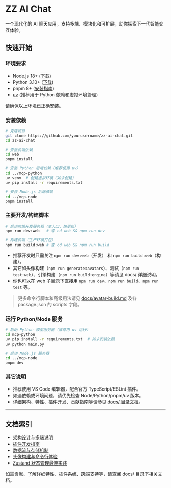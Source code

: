 # ZZ AI Chat

一个现代化的 AI 聊天应用，支持多端、模块化和可扩展，助你探索下一代智能交互体验。

## 快速开始

### 环境要求

- Node.js 18+ ([下载](https://nodejs.org/))
- Python 3.10+ ([下载](https://www.python.org/downloads/))
- pnpm 8+ ([安装指南](https://pnpm.io/installation))
- [uv](https://github.com/astral-sh/uv) (推荐用于 Python 依赖和虚拟环境管理)

请确保以上环境已正确安装。

### 安装依赖

```sh
# 克隆项目
git clone https://github.com/yourusername/zz-ai-chat.git
cd zz-ai-chat

# 安装前端依赖
cd web
pnpm install

# 安装 Python 后端依赖（推荐使用 uv）
cd ../mcp-python
uv venv  # 创建虚拟环境（如未创建）
uv pip install -r requirements.txt

# 安装 Node.js 后端依赖
cd ../mcp-node
pnpm install
```

### 主要开发/构建脚本

```sh
# 启动前端开发服务器（主入口，热更新）
npm run dev:web   # 或 cd web && npm run dev

# 构建前端（生产环境打包）
npm run build:web # 或 cd web && npm run build
```

- 推荐开发时只需关注 `npm run dev:web`（开发） 和 `npm run build:web`（构建）。
- 其它如头像构建（`npm run generate:avatars`）、测试（`npm run test:web`）、引擎构建（`npm run build:engine`）等请见 docs/ 详细说明。
- 你也可以在 web 子目录下直接用 `npm run dev`、`npm run build`、`npm run test` 等。

> 更多命令行脚本和高级用法请见 [docs/avatar-build.md](./docs/avatar-build.md) 及各 package.json 的 scripts 字段。

### 运行 Python/Node 服务

```sh
# 启动 Python 模型服务器（推荐用 uv 运行）
cd mcp-python
uv pip install -r requirements.txt  # 如未安装依赖
uv python main.py

# 启动 Node.js 服务器
cd ../mcp-node
pnpm dev
```

### 其它说明

- 推荐使用 VS Code 编辑器，配合官方 TypeScript/ESLint 插件。
- 如遇依赖或环境问题，请优先检查 Node/Python/pnpm/uv 版本。
- 详细架构、特性、插件开发、贡献指南等请参见 [docs/ 目录文档](./docs/architecture.md)。

---

## 文档索引

- [架构设计与多端说明](./docs/architecture.md)
- [插件开发指南](./docs/plugin-development-guide.md)
- [数据流与存储机制](./docs/chat-flow.md)
- [头像构建与命令行体验](./docs/avatar-build.md)
- [Zustand 状态管理最佳实践](./docs/zustand-advanced-best-practices.md)

如需贡献、了解详细特性、插件系统、跨端支持等，请查阅 docs/ 目录下相关文档。